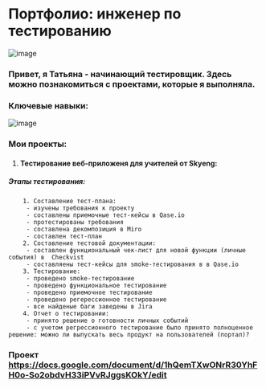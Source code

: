 # Портфолио: инженер по тестированию
![image](https://github.com/GrigorievaT/Portfolio/assets/123193126/e3c2bdf1-017a-41dd-8447-7a5d49ad40f7)

### Привет, я Татьяна - начинающий тестировщик. Здесь можно познакомиться с проектами, которые я выполняла.
### Ключевые навыки:

![image](https://github.com/GrigorievaT/Portfolio/assets/123193126/73f8bdca-a5e3-45d0-a883-0360ce4e3b01)

### Мои проекты:
1.  #### Тестирование веб-приложеня для учителей от Skyeng:
  ##### Этапы тестирования:
        1. Составление тест-плана:
         - изучены требования к проекту
         - составлены приемочные тест-кейсы в Qase.io
         - протестированы требования
         - составлена декомпозиция в Miro
         - составлен тест-план
        2. Составление тестовой документации:
         - составлен функциональный чек-лист для новой функции (личные события) в  Checkvist  
         - cоставляены тест-кейсы для smoke-тестирования в в Qase.io
        3. Тестирование:
         - проведено smoke-тестирование
         - проведено функциональное тестирование
         - проведено приемочное тестирование
         - проведено регерессионное тестирование
         - все найденые баги заведены в Jira
        4. Отчет о тестировании:
         - принято решение о готовности личных событий
         - с учетом регрессионного тестирование было принято полноценное решение: можно ли выпускать весь продукт на пользователей (портал)?
  ### Проект https://docs.google.com/document/d/1hQemTXwONrR30YhFH0o-So2obdvH33iPVvRJggsKOkY/edit 
